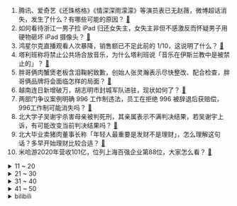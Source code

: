 1. 腾讯、爱奇艺《还珠格格》《情深深雨濛濛》等演员表已无赵薇，微博超话消失，发生了什么？有哪些可能的原因？ [:link:](https://www.zhihu.com/question/482736545)
2. 如何看待浙江一男子捡 iPad 归还女失主，女失主非但不感激反而怀疑男子用硬物砸坏 iPad 摄像头？ [:link:](https://www.zhihu.com/question/482086059)
3. 鸿星尔克直播观看人次暴降，销售额已不足此前的 1/10，这说明了什么？ [:link:](https://www.zhihu.com/question/481746292)
4. 塔利班称将禁止公共场合放音乐，为什么塔利班说「音乐在伊斯兰教中是被禁止的」？ [:link:](https://www.zhihu.com/question/482658179)
5. 胖哥俩肉蟹煲老板含泪鞠躬致歉，创始人张灵瀚表示尽快整改、配合检查，胖哥俩品牌将会面临怎样的局面？ [:link:](https://www.zhihu.com/question/482692269)
6. 越南连日新增破万，胡志明市封城军队进驻，现状如何了？ [:link:](https://www.zhihu.com/question/482145855)
7. 两部门争议案例明确 996 工作制违法，员工在拒绝 996 被辞退后获赔偿，996工作制可能消失吗？ [:link:](https://www.zhihu.com/question/482690414)
8. 北大学子吴谢宇杀害母亲被判死刑，其亲属表示不满判决结果，若吴谢宇上诉，有可能改变当前判决结果吗？ [:link:](https://www.zhihu.com/question/482640873)
9. 北大毕业卖猪肉董事长称「年轻人最重要是发财不是理财」，怎么理解这句话？多早开始理财比较合适？ [:link:](https://www.zhihu.com/question/482158466)
10. 米哈游2020年营收101亿，位列上海百强企业第88位，大家怎么看？ [:link:](https://www.zhihu.com/question/482685273)
<details>
<summary>11 ~ 20</summary>

11. 《扫黑风暴》中李成阳已脱离警队多年，重新归队是否合理？ [:link:](https://www.zhihu.com/question/481699498)
12. 深圳月薪两万属于什么水平？ [:link:](https://www.zhihu.com/question/361776418)
13. 「钱枫被举报性侵」一事，女方代理律师已向上海警方递交材料，需要提供哪些有效证据才能证明存在性侵行为？ [:link:](https://www.zhihu.com/question/482689956)
14. 为什么星系大多是盘形的，而不是球形的？ [:link:](https://www.zhihu.com/question/21949070)
15. 2021 LPL 夏季败者组半决赛 EDG 3:1 LNG 晋级败者组决赛，如何评价这场比赛？ [:link:](https://www.zhihu.com/question/482659591)
16. 司机突然鸣笛致老人倒地身亡， 家属索赔 34 万，鸣笛司机该担责吗？ [:link:](https://www.zhihu.com/question/482631021)
17. 如果根据三国历史，重拍《三国》电视剧，达到九实一虚，能超越美剧《权力的游戏》吗？ [:link:](https://www.zhihu.com/question/479864961)
18. 让你心生厌恶的食物是什么？ [:link:](https://www.zhihu.com/question/468990798)
19. 如何看待 vivo 投资 49 亿建人才房，价格仅为市场价三分之一这件事？公司建人才房算不算福利？ [:link:](https://www.zhihu.com/question/482338445)
20. 现在的程序员生在古代，一般从事什么工作? [:link:](https://www.zhihu.com/question/481347961)
</details>
<details>
<summary>21 ~ 30</summary>

21. 第三次全国国土调查主要数据成果公布：耕地面积 19.179 亿亩，还有哪些情况值得关注？ [:link:](https://www.zhihu.com/question/482568870)
22. 为什么香港艺人不显老？ [:link:](https://www.zhihu.com/question/295211719)
23. 如何评价《庆余年》中的叶轻眉？ [:link:](https://www.zhihu.com/question/359072860)
24. 如何看待7月中高端纯电汽车销量榜，小鹏P7追平Model 3销量？ [:link:](https://www.zhihu.com/question/481200308)
25. 普法战争时德国攻克了法国首都，为什么没有直接吞并法国而是要法国赔钱？ [:link:](https://www.zhihu.com/question/437335734)
26. 如何看待周琦举报新疆队一事？如果属实新疆队会遭受怎样的处罚？ [:link:](https://www.zhihu.com/question/482563623)
27. 坚持每天跳绳一千下，一个月之后会怎么样？ [:link:](https://www.zhihu.com/question/300923595)
28. 如何看待腾讯的《英雄联盟云顶之弈》正版授权手游《金铲铲之战》？ [:link:](https://www.zhihu.com/question/471696140)
29. 如果路明非和绘梨衣在一起，并且生了孩子会生出个什么东西？ [:link:](https://www.zhihu.com/question/477046975)
30. 大庆油田发现预测地质储量 12.68 亿吨页岩油，还有哪些细节值得关注？对国家能源安全有何意义？ [:link:](https://www.zhihu.com/question/482321336)
</details>
<details>
<summary>31 ~ 40</summary>

31. 父母打麻将至凌晨未归致俩孩子睡过道，知情者称「孩子父母让我别管闲事」，这类行为对孩子有着怎样的影响？ [:link:](https://www.zhihu.com/question/482353767)
32. 扬州发现 1 例核酸阳性，此前 10 次检测为阴性，目前防疫情况如何？ [:link:](https://www.zhihu.com/question/482674707)
33. 梨型身材的学生党适合穿什么样的裙子？ [:link:](https://www.zhihu.com/question/458050873)
34. 如何看待宁王直播时谈 2021 年可能是 LPL 最菜的一年？今年和 LCK 差距真的很大吗？ [:link:](https://www.zhihu.com/question/481737648)
35. 跟家境不好的男孩子结婚真的不会幸福吗? [:link:](https://www.zhihu.com/question/476435304)
36. 以 1 至 5 千元价格倒卖北京环球影城内测资格，4 人被行拘，环球影城有多吸引人？怎样才能参加内测？ [:link:](https://www.zhihu.com/question/481393110)
37. 爱奇艺宣布取消未来几年偶像选秀节目，是否意味着「偶像选秀」在中国进入尾声？对于国内演艺行业有何影响？ [:link:](https://www.zhihu.com/question/482589774)
38. 婚姻期间婆家人说“你只是怀孕，又不是残疾”，要求孕妇“就简单的拖个地，洗个碗”，怎么办？ [:link:](https://www.zhihu.com/question/478389317)
39. 黄旭熙就私联事件道歉并手写信称「愿意向受害人道歉」，你接受他的道歉吗？ [:link:](https://www.zhihu.com/question/482392666)
40. 高三了身在压力其中很难脱身，我就是一直被困在高中人际关系处理上，怎么能放下让自己纠结的事情，调整心态？ [:link:](https://www.zhihu.com/question/482507040)
</details>
<details>
<summary>41 ~ 50</summary>

41. 30岁，身边朋友都在考 CFA CPA 司考，我要跟风吗？ [:link:](https://www.zhihu.com/question/471726008)
42. 如果让你更新《Minecraft》的1.19你会更新什么？ [:link:](https://www.zhihu.com/question/478797042)
43. 有哪些性能带的动大型游戏的高性能轻薄本？ [:link:](https://www.zhihu.com/question/482327628)
44. 西安建筑科大院长儿子被曝「毕设抄袭」，校方已暂停该院长工作，有哪些信息值得关注？ [:link:](https://www.zhihu.com/question/481811928)
45. 你给孩子读过哪些有意思的绘本？ [:link:](https://www.zhihu.com/question/378705402)
46. 自学C语言和C++，有什么好书推荐吗? [:link:](https://www.zhihu.com/question/430093242)
47. 初中的作业很多吗？ [:link:](https://www.zhihu.com/question/481672338)
48. 你所在的城市里有哪些「难得一见」的风景？ [:link:](https://www.zhihu.com/question/480920997)
49. 如果三四年后游戏《黑神话：悟空》成功了，有没有可能带动中国单机游戏行业井喷式发展一次？ [:link:](https://www.zhihu.com/question/482040940)
50. 你生命中最有勇气和力量的瞬间是什么？ [:link:](https://www.zhihu.com/question/22335730)
</details><details>
<summary>bilibili</summary>

1. 对不起！今年装逼的份都在这了... [:link:](//www.bilibili.com/video/BV17b4y1m79y)
2. 《原神》雷电将军角色PV——「噩梦」 [:link:](//www.bilibili.com/video/BV1Y3411B7SX)
3. 猛虎王来B站了？这么多经典动画角色都是他配的！【高全胜】 [:link:](//www.bilibili.com/video/BV1oQ4y1Y7VD)
4. 对不起，我通棺了..... [:link:](//www.bilibili.com/video/BV1hv411N7G7)
5. 被人肉威胁，要给我50w封口费，批评槟椰广告火了之后，我所遭遇的威逼利诱！ [:link:](//www.bilibili.com/video/BV15b4y1m7iX)
6. 【原神/考据】全网最细！关于提瓦特七国、坎瑞亚的位置及地貌考据 [:link:](//www.bilibili.com/video/BV1ZL4y1a7iZ)
7. 用钢筋做了一对邦邦的铁拳 [:link:](//www.bilibili.com/video/BV1wP4y1p7mj)
8. “观众朋友，再见！”央视主播徐俐宣布退休 [:link:](//www.bilibili.com/video/BV1Aq4y1u7TW)
9. 瓜 地 激 情 恋 [:link:](//www.bilibili.com/video/BV1Qh411i7ic)
10. 对不起，我没丢人！ [:link:](//www.bilibili.com/video/BV1Eh411q7c5)
<details>
<summary>11 ~ 20</summary>

11. 《刘 华 强 买 瓜》 :  2021高清重制版 ！！ [:link:](//www.bilibili.com/video/BV17f4y1G7JU)
12. 【时代少年团】TNT700万粉丝福利 [:link:](//www.bilibili.com/video/BV14f4y1G7bD)
13. 🤳🕺英国高质量男性🤳🕺 90W粉整活 [:link:](//www.bilibili.com/video/BV1oq4y1M7Y7)
14. 百   万   福   利 [:link:](//www.bilibili.com/video/BV1HU4y1j7oj)
15. 麻了，诈骗犯都看不上二次元【阅片无数Ⅱ 16】 [:link:](//www.bilibili.com/video/BV1vb4y1S7GL)
16. 小伙为完成儿时梦想，直接承包便利店24小时实现吃喝自由 [:link:](//www.bilibili.com/video/BV1sA411c7Pk)
17. 【罗翔】张三导演包养干女儿，算卖淫嫖娼吗？ [:link:](//www.bilibili.com/video/BV1e64y1e7xF)
18. 初中生用生命尝试在暑假最后一个晚上补完所有作业 [:link:](//www.bilibili.com/video/BV18P4y1p7SZ)
19. 我嘎住了，把粉丝初中写的小说拍成视频 [:link:](//www.bilibili.com/video/BV1SM4y1V7va)
20. 双 雄 5：高 层 震 怒 ！职 业 选 手 代 打 风 波！ [:link:](//www.bilibili.com/video/BV16L411b7xx)
</details>
<details>
<summary>21 ~ 30</summary>

21. 好家伙！我蚌埠住了，这也太生草了！！！ [:link:](//www.bilibili.com/video/BV13g411L7Rk)
22. 极度舒适！这个矿车是吃了德芙吗？（真的有这么丝滑吗？） [:link:](//www.bilibili.com/video/BV1xy4y157zU)
23. 辣   鸡  ！ [:link:](//www.bilibili.com/video/BV1sM4y1V7R6)
24. 一次性点了600元的早餐！究竟都吃了啥？？ [:link:](//www.bilibili.com/video/BV1j44y1C7VS)
25. 复仇者联盟4已经是三年前的事了 [:link:](//www.bilibili.com/video/BV1b64y1a7zB)
26. 恶臭网红无耻行为鉴定：直播“扮鬼”博眼球，偷走救生艇装英雄？ [:link:](//www.bilibili.com/video/BV1Q64y1e77s)
27. 《黑神话悟空》解析01：角色的兵器，藏着解析剧情的关键线索 [:link:](//www.bilibili.com/video/BV1R64y1e7Yo)
28. 不可以！梁非凡掌掴刘醒！TVB巅峰《义海豪情》P2 [:link:](//www.bilibili.com/video/BV1tL411b7yX)
29. 【龚俊】吃播vlog in 厦门 [:link:](//www.bilibili.com/video/BV1s3411B7hv)
30. 5毛一个！新疆西瓜：“做梦都没想到我还有这种吃法” [:link:](//www.bilibili.com/video/BV1xy4y1577N)
</details>
<details>
<summary>31 ~ 40</summary>

31. 试吃我国兵哥哥同款军粮，一份猪肉肘子3斤重！ [:link:](//www.bilibili.com/video/BV1Jv411A7nb)
32. 《谭sir》｜献给《谭谈交通》，大家终将相见在平行宇宙中 [:link:](//www.bilibili.com/video/BV143411B7Ap)
33. 【方舟动画】185mmHg的光谱行动 [:link:](//www.bilibili.com/video/BV1mv411N7LN)
34. 196专业13万字干货！《全网最强大学攻略》送给你！ [:link:](//www.bilibili.com/video/BV1v64y1a7Nq)
35. “纵有疾风起，生命不言弃” [:link:](//www.bilibili.com/video/BV1bL411b7kF)
36. 村里都夸漠叔演技好，争相要求参演，大家其乐融融开心极了！ [:link:](//www.bilibili.com/video/BV1o44y1k7HU)
37. 爬 Ⅱ [:link:](//www.bilibili.com/video/BV1Fg411L7ji)
38. 靠谱盘点131:众神归位！Faker重回世界赛，S11将不在中国举办，G2:我不来了！ [:link:](//www.bilibili.com/video/BV1i3411B7VS)
39. 酒窖？超级无敌持续战斗状态！ [:link:](//www.bilibili.com/video/BV1WP4y1p7Qb)
40. 《蜘蛛侠3》预告解析，回来了！都回来了！ [:link:](//www.bilibili.com/video/BV1ML411b7PC)
</details>
<details>
<summary>41 ~ 50</summary>

41. 可以的话，希望能被更多人知道 [:link:](//www.bilibili.com/video/BV1e3411B7H9)
42. 旗 袍 皮 肤 典 藏 版 [:link:](//www.bilibili.com/video/BV1kL411b7NT)
43. 没有双臂！26块金牌！人生还有什么不可能！ [:link:](//www.bilibili.com/video/BV1Kb4y1m7yE)
44. 当闪电苦力怕每过20秒就会想跟你亲亲！ [:link:](//www.bilibili.com/video/BV1Mq4y1u7gL)
45. 【ITX玩3A】超低预算打造适合学生党和打工人使用的迷你型ITX台式电脑 [:link:](//www.bilibili.com/video/BV1My4y157tL)
46. 当用Minecraft的方式打开Stay……？ [:link:](//www.bilibili.com/video/BV1EQ4y117id)
47. 为何“西方的那一套”斩不断阿富汗之结？【亚洲特快】 [:link:](//www.bilibili.com/video/BV1Yq4y1D77c)
48. 由于战斗方式过于残酷，在steam爆火的生存游戏！ [:link:](//www.bilibili.com/video/BV1wy4y1G7Nd)
49. 老戏骨疯狂飙戏，知道真相的我不寒而栗！国产罪案剧《扫黑风暴》第三期 [:link:](//www.bilibili.com/video/BV1RM4y1V7R8)
50. 19年最震撼的游戏！《死亡搁浅》到底表达了什么？？？ [:link:](//www.bilibili.com/video/BV1tv411A71w)
</details>
<details>
<summary>51 ~ 60</summary>

51. 我把赌博网站黑了，体验赌神的感觉! [:link:](//www.bilibili.com/video/BV1TP4y1p7oQ)
52. 我从来不认为我是一个小丑 [:link:](//www.bilibili.com/video/BV1tM4y1V7zp)
53. 【官方】中岛美嘉 -《曾经我也想过一了百了》MV [:link:](//www.bilibili.com/video/BV1sM4y1V7DT)
54. 《西 游 无 间 道 Ⅱ 》 [:link:](//www.bilibili.com/video/BV16q4y1M75S)
55. 捐了两万个蛋给贫困地区的学生，希望他们健康成长 [:link:](//www.bilibili.com/video/BV1Sv411N7C7)
56. 【嘉然】嘿嘿嘿🤤🤤🤤 嘉心糖们进来抗压！！！！【直播】 [:link:](//www.bilibili.com/video/BV1wg411L7LB)
57. 第一次当CEO！探秘中国手机品牌怎样席卷海外？ [:link:](//www.bilibili.com/video/BV1vv411A7H1)
58. 蜘蛛侠3：华强无归 [:link:](//www.bilibili.com/video/BV18b4y1m7gE)
59. 一个晚上，一支笔，一个奇迹，____ [:link:](//www.bilibili.com/video/BV1vL4y1a7MD)
60. 你的朋友被感染是否杀掉他？——不要逃脱 [:link:](//www.bilibili.com/video/BV13f4y1N71T)
</details>
<details>
<summary>61 ~ 70</summary>

61. 论《洁白无瑕的家一点点被我填满，逐渐充满死宅の气息》这件事 [:link:](//www.bilibili.com/video/BV1eL411b7RH)
62. 这马超怎么这么可爱啊6.0！！！ [:link:](//www.bilibili.com/video/BV14y4y157Wg)
63. 人人被"复制"的大数据时代？感受100年后恐怖游戏吧！ [:link:](//www.bilibili.com/video/BV1w64y1v7bh)
64. 承包你的年度惊喜！《蜘蛛侠：英雄无归》首支预告正式开启漫威多元宇宙，老版蜘蛛侠反派集结登场！ [:link:](//www.bilibili.com/video/BV1S64y1e7Uo)
65. 《人 间 仙 境 制 造 机》 [:link:](//www.bilibili.com/video/BV13P4y1p7zF)
66. 【方舟剧场】博士和凯尔希的假日时光 [:link:](//www.bilibili.com/video/BV1iL4y1a7FA)
67. 跪着听完！纯人声演绎G.E.M.邓紫棋高燃电竞曲！【MayTree五月树】 [:link:](//www.bilibili.com/video/BV1Wq4y1D7HT)
68. 章鱼博士归来！漫威《蜘蛛侠3:英雄无归》首曝预告，奇异博士开启多元宇宙 [:link:](//www.bilibili.com/video/BV1Gf4y1N7p2)
69. 【散人】恐怖悬疑 无限死亡轮回的12分钟（已更新P2 真相） [:link:](//www.bilibili.com/video/BV1e64y1a7ME)
70. 菩萨闭目，佛陀断首？黑神话深度考究—黄眉：你说佛死了之后，都去哪儿了呢？ [:link:](//www.bilibili.com/video/BV1Uf4y1P7hM)
</details>
<details>
<summary>71 ~ 80</summary>

71. 《论自带疯批和易碎感的美人被虐有多带感》 [:link:](//www.bilibili.com/video/BV1uf4y1N74A)
72. 一人去造东北菜，锅包you太香了，还遇到了好多温暖的小伙伴～无广试吃员/美食探店 [:link:](//www.bilibili.com/video/BV1UL4y1a7F8)
73. 必备灵魂rap!《反 方 向 的 钟》cover.周杰伦 [:link:](//www.bilibili.com/video/BV1Hy4y157PX)
74. 逢魔少女 / Cursed Girl【冬夏合战MAD大赛 2021】 [:link:](//www.bilibili.com/video/BV1HA411c7cp)
75. 【绘世花鸟卷】真情实感把纸片人当老婆的后果 [:link:](//www.bilibili.com/video/BV1gq4y1u7M3)
76. 【猫鼠电音】STAY [:link:](//www.bilibili.com/video/BV1Tf4y1G78y)
77. B站网友让我“夜闯”德特里克堡，我在路上遇见了一个“圈内人” | 溯源美国 [:link:](//www.bilibili.com/video/BV14h411q7L5)
78. 【张星特】汪苏泷《一笑倾城》Cover [:link:](//www.bilibili.com/video/BV1N64y1v7uT)
79. 人才啊 [:link:](//www.bilibili.com/video/BV1V3411B7as)
80. iQOO × 周深 《生而为赢》，燃起来了！ [:link:](//www.bilibili.com/video/BV1rL411b77D)
</details>
<details>
<summary>81 ~ 90</summary>

81. 荒野大镖客横跨20年的神秘故事 [:link:](//www.bilibili.com/video/BV1Xv411N7Wc)
82. 爱的养成 [:link:](//www.bilibili.com/video/BV1rq4y1M7QE)
83. 等我心情好了就背李雯雯做俯卧撑 [:link:](//www.bilibili.com/video/BV183411B7pm)
84. 爆哭预警！小人物真英雄，他是无数人的意难平！《越狱》第四季8-12 [:link:](//www.bilibili.com/video/BV1Gb4y1m7wa)
85. 当代个别“男性”，00后风小逸，吃个桃桃 [:link:](//www.bilibili.com/video/BV17f4y1G7UR)
86. 【谭维维X《易燃易爆炸》】桀骜魔王开嗓，带你燃起战火！ [:link:](//www.bilibili.com/video/BV16g411j7zj)
87. 【原神】看好了！ 蒙德滑梯是这样玩的！ [:link:](//www.bilibili.com/video/BV1Ug41157hh)
88. 如何下载哔哩哔哩？保姆级教学！ [:link:](//www.bilibili.com/video/BV1KQ4y1m7bg)
89. 这只警犬又又又被抓包了，上次上班偷懒，这次因为嘴馋 [:link:](//www.bilibili.com/video/BV1X44y1k7Mm)
90. 城市套路深，我要回农村 [:link:](//www.bilibili.com/video/BV1JA411c7fs)
</details>
<details>
<summary>91 ~ 100</summary>

91. 我们从网上买了很多形似奥特曼的玩具... [:link:](//www.bilibili.com/video/BV1AQ4y117Nw)
92. 智商税？“古法菜”为什么卖这么贵？一大碗粥花了我上千块！ [:link:](//www.bilibili.com/video/BV1Sv411N7GY)
93. 17个简单有趣的小食谱 有手就能做系列 [:link:](//www.bilibili.com/video/BV19o4y1U71q)
94. 复旦教授教你谈恋爱：两个人相爱，生命就活了 [:link:](//www.bilibili.com/video/BV1fg41157oR)
95. 在英国一个人去吃长沙臭豆腐 糖油粑粑 牛腩盖饭 [:link:](//www.bilibili.com/video/BV1PQ4y1178u)
96. 央美作业----立体书甄嬛传 [:link:](//www.bilibili.com/video/BV19q4y1M7YB)
97. 【互动剧本杀】《凶魔迷踪》超时长警告！三小时离奇剧情，全配音沉浸体验，四人爽本，聚会首选，无需DM，看视频就能玩的剧本杀，有声小说 [:link:](//www.bilibili.com/video/BV1tb4y1S7pA)
98. 【4K60FPS】李荣浩《年少有为》唱哭无数人的神曲！祝大家年少有为！ [:link:](//www.bilibili.com/video/BV1WP4y1p7Gg)
99. 美国费城肯辛顿大街正在发生的事情，2021年8月 [:link:](//www.bilibili.com/video/BV1qP4y1p7nC)
100. 三界四洲不可救【龙崎黑神话解析03】 [:link:](//www.bilibili.com/video/BV18U4y1j765)
</details></details>